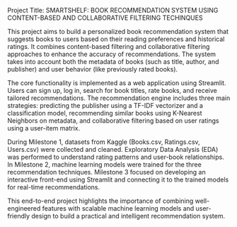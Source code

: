 Project Title: SMARTSHELF: BOOK RECOMMENDATION SYSTEM USING CONTENT-BASED AND COLLABORATIVE FILTERING TECHINQUES 

This project aims to build a personalized book recommendation system that suggests books to users based on their reading preferences and historical ratings. It combines content-based filtering and collaborative filtering approaches to enhance the accuracy of recommendations. The system takes into account both the metadata of books (such as title, author, and publisher) and user behavior (like previously rated books).

The core functionality is implemented as a web application using Streamlit. Users can sign up, log in, search for book titles, rate books, and receive tailored recommendations. The recommendation engine includes three main strategies: predicting the publisher using a TF-IDF vectorizer and a classification model, recommending similar books using K-Nearest Neighbors on metadata, and collaborative filtering based on user ratings using a user-item matrix.

During Milestone 1, datasets from Kaggle (Books.csv, Ratings.csv, Users.csv) were collected and cleaned. Exploratory Data Analysis (EDA) was performed to understand rating patterns and user-book relationships. In Milestone 2, machine learning models were trained for the three recommendation techniques. Milestone 3 focused on developing an interactive front-end using Streamlit and connecting it to the trained models for real-time recommendations.

This end-to-end project highlights the importance of combining well-engineered features with scalable machine learning models and user-friendly design to build a practical and intelligent recommendation system.


